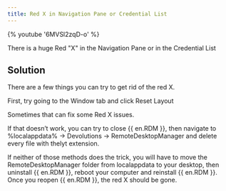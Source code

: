 ```yaml
---
title: Red X in Navigation Pane or Credential List
---
```

{% youtube '6MVSl2zqD-o' %}  

There is a huge Red "X" in the Navigation Pane or in the Credential List
## Solution
There are a few things you can try to get rid of the red X.  

First, try going to the Window tab and click Reset Layout  

Sometimes that can fix some Red X issues.  

If that doesn’t work, you can try to close {{ en.RDM }}, then navigate to %localappdata% -> Devolutions -> RemoteDesktopManager and delete every file with thelyt extension.  

If neither of those methods does the trick, you will have to move the RemoteDesktopManager folder from localappdata to your desktop, then uninstall {{ en.RDM }}, reboot your computer and reinstall {{ en.RDM }}. Once you reopen {{ en.RDM }}, the red X should be gone.
